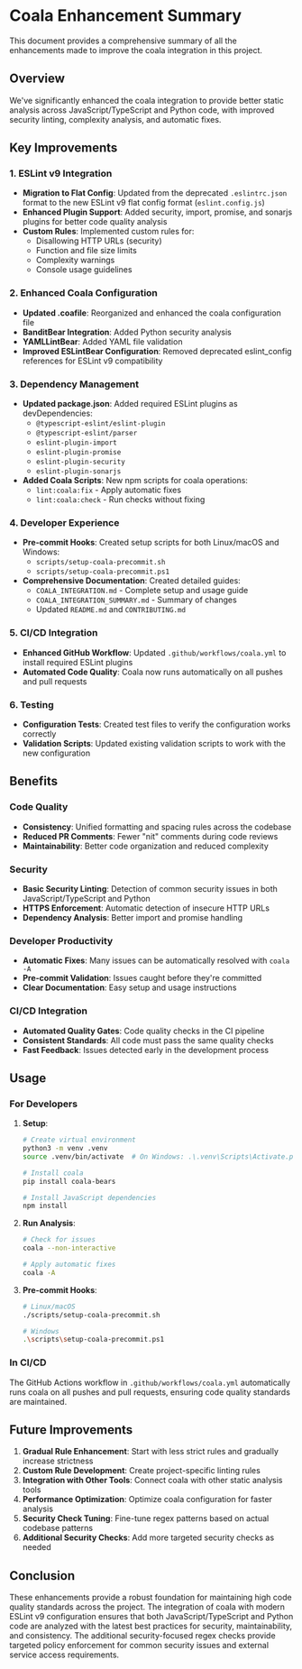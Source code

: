 # Coala Enhancement Summary

This document provides a comprehensive summary of all the enhancements made to improve the coala integration in this project.

## Overview

We've significantly enhanced the coala integration to provide better static analysis across JavaScript/TypeScript and Python code, with improved security linting, complexity analysis, and automatic fixes.

## Key Improvements

### 1. ESLint v9 Integration

- **Migration to Flat Config**: Updated from the deprecated `.eslintrc.json` format to the new ESLint v9 flat config format (`eslint.config.js`)
- **Enhanced Plugin Support**: Added security, import, promise, and sonarjs plugins for better code quality analysis
- **Custom Rules**: Implemented custom rules for:
  - Disallowing HTTP URLs (security)
  - Function and file size limits
  - Complexity warnings
  - Console usage guidelines

### 2. Enhanced Coala Configuration

- **Updated .coafile**: Reorganized and enhanced the coala configuration file
- **BanditBear Integration**: Added Python security analysis
- **YAMLLintBear**: Added YAML file validation
- **Improved ESLintBear Configuration**: Removed deprecated eslint_config references for ESLint v9 compatibility

### 3. Dependency Management

- **Updated package.json**: Added required ESLint plugins as devDependencies:
  - `@typescript-eslint/eslint-plugin`
  - `@typescript-eslint/parser`
  - `eslint-plugin-import`
  - `eslint-plugin-promise`
  - `eslint-plugin-security`
  - `eslint-plugin-sonarjs`
- **Added Coala Scripts**: New npm scripts for coala operations:
  - `lint:coala:fix` - Apply automatic fixes
  - `lint:coala:check` - Run checks without fixing

### 4. Developer Experience

- **Pre-commit Hooks**: Created setup scripts for both Linux/macOS and Windows:
  - `scripts/setup-coala-precommit.sh`
  - `scripts/setup-coala-precommit.ps1`
- **Comprehensive Documentation**: Created detailed guides:
  - `COALA_INTEGRATION.md` - Complete setup and usage guide
  - `COALA_INTEGRATION_SUMMARY.md` - Summary of changes
  - Updated `README.md` and `CONTRIBUTING.md`

### 5. CI/CD Integration

- **Enhanced GitHub Workflow**: Updated `.github/workflows/coala.yml` to install required ESLint plugins
- **Automated Code Quality**: Coala now runs automatically on all pushes and pull requests

### 6. Testing

- **Configuration Tests**: Created test files to verify the configuration works correctly
- **Validation Scripts**: Updated existing validation scripts to work with the new configuration

## Benefits

### Code Quality
- **Consistency**: Unified formatting and spacing rules across the codebase
- **Reduced PR Comments**: Fewer "nit" comments during code reviews
- **Maintainability**: Better code organization and reduced complexity

### Security
- **Basic Security Linting**: Detection of common security issues in both JavaScript/TypeScript and Python
- **HTTPS Enforcement**: Automatic detection of insecure HTTP URLs
- **Dependency Analysis**: Better import and promise handling

### Developer Productivity
- **Automatic Fixes**: Many issues can be automatically resolved with `coala -A`
- **Pre-commit Validation**: Issues caught before they're committed
- **Clear Documentation**: Easy setup and usage instructions

### CI/CD Integration
- **Automated Quality Gates**: Code quality checks in the CI pipeline
- **Consistent Standards**: All code must pass the same quality checks
- **Fast Feedback**: Issues detected early in the development process

## Usage

### For Developers

1. **Setup**:
   ```bash
   # Create virtual environment
   python3 -m venv .venv
   source .venv/bin/activate  # On Windows: .\.venv\Scripts\Activate.ps1
   
   # Install coala
   pip install coala-bears
   
   # Install JavaScript dependencies
   npm install
   ```

2. **Run Analysis**:
   ```bash
   # Check for issues
   coala --non-interactive
   
   # Apply automatic fixes
   coala -A
   ```

3. **Pre-commit Hooks**:
   ```bash
   # Linux/macOS
   ./scripts/setup-coala-precommit.sh
   
   # Windows
   .\scripts\setup-coala-precommit.ps1
   ```

### In CI/CD

The GitHub Actions workflow in `.github/workflows/coala.yml` automatically runs coala on all pushes and pull requests, ensuring code quality standards are maintained.

## Future Improvements

1. **Gradual Rule Enhancement**: Start with less strict rules and gradually increase strictness
2. **Custom Rule Development**: Create project-specific linting rules
3. **Integration with Other Tools**: Connect coala with other static analysis tools
4. **Performance Optimization**: Optimize coala configuration for faster analysis
5. **Security Check Tuning**: Fine-tune regex patterns based on actual codebase patterns
6. **Additional Security Checks**: Add more targeted security checks as needed

## Conclusion

These enhancements provide a robust foundation for maintaining high code quality standards across the project. The integration of coala with modern ESLint v9 configuration ensures that both JavaScript/TypeScript and Python code are analyzed with the latest best practices for security, maintainability, and consistency. The additional security-focused regex checks provide targeted policy enforcement for common security issues and external service access requirements.